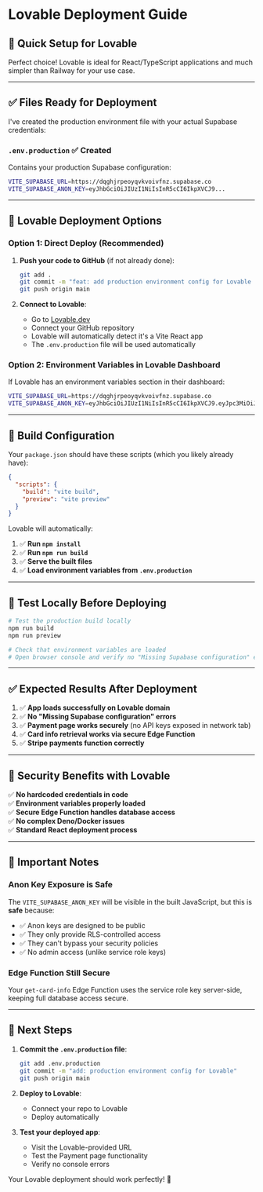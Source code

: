 # Lovable Deployment Guide

## 🚀 **Quick Setup for Lovable**

Perfect choice! Lovable is ideal for React/TypeScript applications and much simpler than Railway for your use case.

---

## ✅ **Files Ready for Deployment**

I've created the production environment file with your actual Supabase credentials:

### **`.env.production`** ✅ Created
Contains your production Supabase configuration:
```bash
VITE_SUPABASE_URL=https://dqghjrpeoyqvkvoivfnz.supabase.co
VITE_SUPABASE_ANON_KEY=eyJhbGciOiJIUzI1NiIsInR5cCI6IkpXVCJ9...
```

---

## 🎯 **Lovable Deployment Options**

### **Option 1: Direct Deploy (Recommended)**

1. **Push your code to GitHub** (if not already done):
   ```bash
   git add .
   git commit -m "feat: add production environment config for Lovable deployment"
   git push origin main
   ```

2. **Connect to Lovable**:
   - Go to [Lovable.dev](https://lovable.dev)
   - Connect your GitHub repository
   - Lovable will automatically detect it's a Vite React app
   - The `.env.production` file will be used automatically

### **Option 2: Environment Variables in Lovable Dashboard**

If Lovable has an environment variables section in their dashboard:

```bash
VITE_SUPABASE_URL=https://dqghjrpeoyqvkvoivfnz.supabase.co
VITE_SUPABASE_ANON_KEY=eyJhbGciOiJIUzI1NiIsInR5cCI6IkpXVCJ9.eyJpc3MiOiJzdXBhYmFzZSIsInJlZiI6ImRxZ2hqcnBlb3lxdmt2b2l2Zm56Iiwicm9sZSI6ImFub24iLCJpYXQiOjE3NDQwMjE5MDgsImV4cCI6MjA1OTU5NzkwOH0.zzvFJVZ_b4zFe54eTY2iuE0ce-AkhdjjLWewSDoFu-Y
```

---

## 🔧 **Build Configuration**

Your `package.json` should have these scripts (which you likely already have):

```json
{
  "scripts": {
    "build": "vite build",
    "preview": "vite preview"
  }
}
```

Lovable will automatically:
1. ✅ **Run `npm install`**
2. ✅ **Run `npm run build`**  
3. ✅ **Serve the built files**
4. ✅ **Load environment variables from `.env.production`**

---

## 🧪 **Test Locally Before Deploying**

```bash
# Test the production build locally
npm run build
npm run preview

# Check that environment variables are loaded
# Open browser console and verify no "Missing Supabase configuration" errors
```

---

## ✅ **Expected Results After Deployment**

1. ✅ **App loads successfully on Lovable domain**
2. ✅ **No "Missing Supabase configuration" errors**
3. ✅ **Payment page works securely** (no API keys exposed in network tab)
4. ✅ **Card info retrieval works via secure Edge Function**
5. ✅ **Stripe payments function correctly**

---

## 🔐 **Security Benefits with Lovable**

✅ **No hardcoded credentials in code**  
✅ **Environment variables properly loaded**  
✅ **Secure Edge Function handles database access**  
✅ **No complex Deno/Docker issues**  
✅ **Standard React deployment process**

---

## 🚨 **Important Notes**

### **Anon Key Exposure is Safe**
The `VITE_SUPABASE_ANON_KEY` will be visible in the built JavaScript, but this is **safe** because:
- ✅ Anon keys are designed to be public
- ✅ They only provide RLS-controlled access
- ✅ They can't bypass your security policies
- ✅ No admin access (unlike service role keys)

### **Edge Function Still Secure**
Your `get-card-info` Edge Function uses the service role key server-side, keeping full database access secure.

---

## 🎉 **Next Steps**

1. **Commit the `.env.production` file**:
   ```bash
   git add .env.production
   git commit -m "add: production environment config for Lovable"
   git push origin main
   ```

2. **Deploy to Lovable**:
   - Connect your repo to Lovable
   - Deploy automatically

3. **Test your deployed app**:
   - Visit the Lovable-provided URL
   - Test the Payment page functionality
   - Verify no console errors

Your Lovable deployment should work perfectly! 🚀 